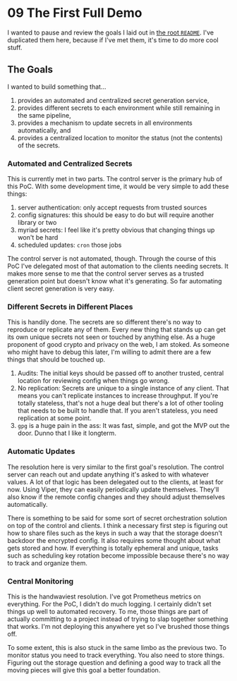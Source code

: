# 09 The First Full Demo

I wanted to pause and review the goals I laid out in [the root `README`](./../../README.md#poc-onboarding). I've duplicated them here, because if I've met them, it's time to do more cool stuff.

## The Goals

I wanted to build something that...

1) provides an automated and centralized secret generation service,
2) provides different secrets to each environment while still remaining in the same pipeline,
3) provides a mechanism to update secrets in all environments automatically, and
4) provides a centralized location to monitor the status (not the contents) of the secrets.

###  Automated and Centralized Secrets

This is currently met in two parts. The control server is the primary hub of this PoC. With some development time, it would be very simple to add these things:

1) server authentication: only accept requests from trusted sources
2) config signatures: this should be easy to do but will require another library or two
3) myriad secrets: I feel like it's pretty obvious that changing things up won't be hard
4) scheduled updates: `cron` those jobs

The control server is not automated, though. Through the course of this PoC I've delegated most of that automation to the clients needing secrets. It makes more sense to me that the control server serves as a trusted generation point but doesn't know what it's generating. So far automating client secret generation is very easy.

### Different Secrets in Different Places

This is handily done. The secrets are so different there's no way to reproduce or replicate any of them. Every new thing that stands up can get its own unique secrets not seen or touched by anything else. As a huge proponent of good crypto and privacy on the web, I am stoked. As someone who might have to debug this later, I'm willing to admit there are a few things that should be touched up.

1) Audits: The initial keys should be passed off to another trusted, central location for reviewing config when things go wrong.
2) No replication: Secrets are unique to a single instance of any client. That means you can't replicate instances to increase throughput. If you're totally stateless, that's not a huge deal but there's a lot of other tooling that needs to be built to handle that. If you aren't stateless, you need replication at some point.
3) `gpg` is a huge pain in the ass: It was fast, simple, and got the MVP out the door. Dunno that I like it longterm.

### Automatic Updates

The resolution here is very similar to the first goal's resolution. The control server can reach out and update anything it's asked to with whatever values. A lot of that logic has been delegated out to the clients, at least for now. Using Viper, they can easily periodically update themselves. They'll also know if the remote config changes and they should adjust themselves automatically.

There is something to be said for some sort of secret orchestration solution on top of the control and clients. I think a necessary first step is figuring out how to share files such as the keys in such a way that the storage doesn't backdoor the encrypted config. It also requires some thought about what gets stored and how. If everything is totally ephemeral and unique, tasks such as scheduling key rotation become impossible because there's no way to track and organize them.

### Central Monitoring

This is the handwaviest resolution. I've got Prometheus metrics on everything. For the PoC, I didn't do much logging. I certainly didn't set things up well to automated recovery. To me, those things are part of actually committing to a project instead of trying to slap together something that works. I'm not deploying this anywhere yet so I've brushed those things off.

To some extent, this is also stuck in the same limbo as the previous two. To monitor status you need to track everything. You also need to store things. Figuring out the storage question and defining a good way to track all the moving pieces will give this goal a better foundation.

